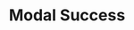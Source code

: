 ---
title: Modal Success
category: Application
paid: false
isActive: true
ltr: {"preview":"function App() {\n  const [state, setState] = React.useState(true);\n  React.useEffect(() => {\n    if (!state) setTimeout(() => setState(true), 1200);\n  }, [state]);\n  return /*#__PURE__*/React.createElement(\"div\", {\n    style: {\n      height: '550px'\n    }\n  }, state ? /*#__PURE__*/React.createElement(\"div\", {\n    className: \"fixed inset-0 z-10 overflow-y-auto\"\n  }, /*#__PURE__*/React.createElement(\"div\", {\n    className: \"fixed inset-0 w-full h-full bg-black opacity-40\",\n    onClick: () => setState(false)\n  }), /*#__PURE__*/React.createElement(\"div\", {\n    className: \"flex items-center min-h-screen px-4\"\n  }, /*#__PURE__*/React.createElement(\"div\", {\n    className: \"relative w-full max-w-lg p-4 mx-auto bg-white rounded-md shadow-lg\"\n  }, /*#__PURE__*/React.createElement(\"div\", {\n    className: \"mt-3\"\n  }, /*#__PURE__*/React.createElement(\"div\", {\n    className: \"flex items-center justify-center w-12 h-12 mx-auto bg-green-100 rounded-full\"\n  }, /*#__PURE__*/React.createElement(\"svg\", {\n    xmlns: \"http://www.w3.org/2000/svg\",\n    className: \"w-6 h-6 text-green-600\",\n    viewBox: \"0 0 20 20\",\n    fill: \"currentColor\"\n  }, /*#__PURE__*/React.createElement(\"path\", {\n    fillRule: \"evenodd\",\n    d: \"M16.707 5.293a1 1 0 010 1.414l-8 8a1 1 0 01-1.414 0l-4-4a1 1 0 011.414-1.414L8 12.586l7.293-7.293a1 1 0 011.414 0z\",\n    clipRule: \"evenodd\"\n  }))), /*#__PURE__*/React.createElement(\"div\", {\n    className: \"mt-2 text-center\"\n  }, /*#__PURE__*/React.createElement(\"h4\", {\n    className: \"text-lg font-medium text-gray-800\"\n  }, \"Successfully accepted!\"), /*#__PURE__*/React.createElement(\"p\", {\n    className: \"mt-2 text-[15px] leading-relaxed text-gray-500\"\n  }, \"Lorem ipsum dolor sit amet, consectetur adipiscing elit, sed do eiusmod tempor incididunt ut labore et dolore magna aliqua. Nunc eget lorem dolor sed viverra ipsum nunc. Consequat id porta nibh venenatis.\"))), /*#__PURE__*/React.createElement(\"div\", {\n    className: \"items-center gap-2 mt-3 sm:flex\"\n  }, /*#__PURE__*/React.createElement(\"button\", {\n    className: \"w-full mt-2 p-2.5 flex-1 text-white bg-indigo-600 rounded-md outline-none ring-offset-2 ring-indigo-600 focus:ring-2\",\n    onClick: () => setState(false)\n  }, \"Dashboard\"), /*#__PURE__*/React.createElement(\"button\", {\n    className: \"w-full mt-2 p-2.5 flex-1 text-gray-800 rounded-md outline-none border ring-offset-2 ring-indigo-600 focus:ring-2\",\n    onClick: () => setState(false)\n  }, \"Undo\"))))) : '');\n}","react":{"jsxCss":[{"code":"import { useState } from \"react\"\n\nexport default () => {\n\n    const [state, setState] = useState(true)\n\n    return (\n        state ? (\n            <div className=\"modal-success\">\n                <div className=\"modal-cover\" onClick={() => setState(false)}></div>\n                <div className=\"modal-container\">\n                    <div className=\"modal\">\n                        <div className=\"modal-header\">\n                            <div className=\"modal-icon\">\n                                <svg xmlns=\"http://www.w3.org/2000/svg\" viewBox=\"0 0 20 20\" fill=\"currentColor\">\n                                    <path fillRule=\"evenodd\" d=\"M16.707 5.293a1 1 0 010 1.414l-8 8a1 1 0 01-1.414 0l-4-4a1 1 0 011.414-1.414L8 12.586l7.293-7.293a1 1 0 011.414 0z\" clipRule=\"evenodd\" />\n                                </svg>\n                            </div>\n                            <div className=\"modal-details\">\n                                <h4>\n                                    Successfully accepted!\n                                </h4>\n                                <p>\n                                    Lorem ipsum dolor sit amet, consectetur adipiscing elit, sed do eiusmod tempor incididunt ut labore et dolore magna aliqua. Nunc eget lorem dolor sed viverra ipsum nunc. Consequat id porta nibh venenatis.\n                                </p>\n                            </div>\n                        </div>\n                        <div className=\"modal-footer\">\n                            <button className=\"btn-primary\"\n                                onClick={() => setState(false)}\n                            >\n                                Dashboard\n                            </button>\n                            <button className=\"btn-secondary\"\n                                onClick={() => setState(false)}\n                            >\n                                Undo\n                            </button>\n                        </div>\n                    </div>\n                </div>\n            </div>\n        ) : ''\n    )\n}\n","label":"App.jsx"},{"code":".modal-success, .modal-success .modal-cover {\n  top: 0px;\n  right: 0px;\n  bottom: 0px;\n  left: 0px;\n}\n\n.modal-success {\n  position: fixed;\n  overflow-y: auto;\n}\n.modal-success .modal-cover {\n  position: fixed;\n  width: 100%;\n  height: 100%;\n  background-color: #000;\n  opacity: 0.4;\n}\n.modal-success .modal-container {\n  display: flex;\n  align-items: center;\n  min-height: 100vh;\n  padding: 2rem 1rem 2rem 1rem;\n}\n.modal-success .modal-container .modal {\n  position: relative;\n  width: 100%;\n  max-width: 32rem;\n  padding: 1rem;\n  margin-left: auto;\n  margin-right: auto;\n  background-color: #FFF;\n  border-radius: 0.375rem;\n  box-shadow: 0 10px 15px -3px #0000001a, 0 4px 6px -4px #0000001a;\n}\n.modal-success .modal-container .modal .modal-header {\n  margin-top: 0.75rem;\n}\n.modal-success .modal-container .modal .modal-header .modal-icon {\n  display: flex;\n  align-items: center;\n  justify-content: center;\n  width: 3rem;\n  height: 3rem;\n  margin-left: auto;\n  margin-right: auto;\n  background-color: #dcfce7;\n  border-radius: 50%;\n}\n.modal-success .modal-container .modal .modal-header .modal-icon svg {\n  width: 1.5rem;\n  height: 1.5rem;\n  color: #16a34a;\n}\n.modal-success .modal-container .modal .modal-header .modal-details {\n  margin-top: 0.5rem;\n  text-align: center;\n}\n.modal-success .modal-container .modal .modal-header .modal-details h4 {\n  font-size: 1.125rem;\n  line-height: 1.75rem;\n  font-weight: 500;\n  color: #1f2937;\n}\n.modal-success .modal-container .modal .modal-header .modal-details p {\n  margin-top: 0.5rem;\n  font-size: 15px;\n  line-height: 1.625;\n  color: #6b7280;\n}\n.modal-success .modal-container .modal .modal-footer {\n  margin-top: 0.5rem;\n}\n@media (min-width: 640px) {\n  .modal-success .modal-container .modal .modal-footer {\n    display: flex;\n    align-items: center;\n    gap: 0.5rem;\n  }\n}\n.modal-success .modal-container .modal .modal-footer .btn-primary, .modal-success .modal-container .modal .modal-footer .btn-secondary {\n  width: 100%;\n  margin-top: 0.5rem;\n  padding: 0.625rem;\n  flex: 1;\n  outline: none;\n  border-radius: 0.375rem;\n}\n.modal-success .modal-container .modal .modal-footer .btn-primary:focus, .modal-success .modal-container .modal .modal-footer .btn-secondary:focus {\n  box-shadow: 0 0 0 2px white, 0 0 0 4px #4f46e5;\n}\n.modal-success .modal-container .modal .modal-footer .btn-primary {\n  background-color: #4f46e5;\n  color: #FFF;\n}\n.modal-success .modal-container .modal .modal-footer .btn-secondary {\n  border: solid 1px #e5e7eb;\n  color: #1f2937;\n}","label":"style.css"}],"jsxTail":[{"code":"import { useState } from \"react\"\n\nexport default () => {\n\n    const [state, setState] = useState(true)\n\n    return (\n        state ? (\n            <div className=\"fixed inset-0 z-10 overflow-y-auto\">\n                <div className=\"fixed inset-0 w-full h-full bg-black opacity-40\" onClick={() => setState(false)}></div>\n                <div className=\"flex items-center min-h-screen px-4 py-8\">\n                    <div className=\"relative w-full max-w-lg p-4 mx-auto bg-white rounded-md shadow-lg\">\n                        <div className=\"mt-3\">\n                            <div className=\"flex items-center justify-center w-12 h-12 mx-auto bg-green-100 rounded-full\">\n                                <svg xmlns=\"http://www.w3.org/2000/svg\" className=\"w-6 h-6 text-green-600\" viewBox=\"0 0 20 20\" fill=\"currentColor\">\n                                    <path fillRule=\"evenodd\" d=\"M16.707 5.293a1 1 0 010 1.414l-8 8a1 1 0 01-1.414 0l-4-4a1 1 0 011.414-1.414L8 12.586l7.293-7.293a1 1 0 011.414 0z\" clipRule=\"evenodd\" />\n                                </svg>\n                            </div>\n                            <div className=\"mt-2 text-center\">\n                                <h4 className=\"text-lg font-medium text-gray-800\">\n                                    Successfully accepted!\n                                </h4>\n                                <p className=\"mt-2 text-[15px] leading-relaxed text-gray-500\">\n                                    Lorem ipsum dolor sit amet, consectetur adipiscing elit, sed do eiusmod tempor incididunt ut labore et dolore magna aliqua. Nunc eget lorem dolor sed viverra ipsum nunc. Consequat id porta nibh venenatis.\n                                </p>\n                            </div>\n                        </div>\n                        <div className=\"items-center gap-2 mt-3 sm:flex\">\n                            <button className=\"w-full mt-2 p-2.5 flex-1 text-white bg-indigo-600 rounded-md outline-none ring-offset-2 ring-indigo-600 focus:ring-2\"\n                                onClick={() => setState(false)}\n                            >\n                                Dashboard\n                            </button>\n                            <button className=\"w-full mt-2 p-2.5 flex-1 text-gray-800 rounded-md outline-none border ring-offset-2 ring-indigo-600 focus:ring-2\"\n                                onClick={() => setState(false)}\n                            >\n                                Undo\n                            </button>\n                        </div>\n                    </div>\n                </div>\n            </div>\n        ) : ''\n    )\n}","label":"App.jsx"}]},"vue":{"vueCss":[{"code":"<template>\n  <div class=\"modal-success\" :class=\"[open ? 'hidden' : 'block']\">\n    <div class=\"modal-cover\" :class=\"[open ? 'hidden' : 'block']\"></div>\n    <div class=\"modal-container\" :class=\"[open ? 'hidden' : 'block']\">\n      <div class=\"modal\">\n        <div class=\"modal-header\">\n          <div class=\"modal-icon\">\n            <svg xmlns=\"http://www.w3.org/2000/svg\" viewBox=\"0 0 20 20\" fill=\"currentColor\">\n              <path fillRule=\"evenodd\"\n                d=\"M16.707 5.293a1 1 0 010 1.414l-8 8a1 1 0 01-1.414 0l-4-4a1 1 0 011.414-1.414L8 12.586l7.293-7.293a1 1 0 011.414 0z\"\n                clipRule=\"evenodd\" />\n            </svg>\n          </div>\n          <div class=\"modal-details\">\n            <h4>\n              Successfully accepted!\n            </h4>\n            <p>\n              Lorem ipsum dolor sit amet, consectetur adipiscing elit, sed do eiusmod tempor incididunt ut labore et\n              dolore magna aliqua. Nunc eget lorem dolor sed viverra ipsum nunc. Consequat id porta nibh venenatis.\n            </p>\n          </div>\n        </div>\n        <div class=\"modal-footer\">\n          <button class=\"btn-primary\" @click=\"modalOpen()\">\n            Dashboard\n          </button>\n          <button class=\"btn-secondary\" @click=\"modalOpen()\">\n            Undo\n          </button>\n        </div>\n      </div>\n    </div>\n  </div>\n</template>\n\n<script>\nimport { ref } from 'vue';\nexport default {\n  setup() {\n    let open = ref(false);\n    function modalOpen() {\n      open.value = !open.value;\n    }\n    return { open, modalOpen }\n  }\n}\n</script>","label":"App.vue"},{"code":"  .modal-success, .modal-success .modal-cover {\n  top: 0px;\n  right: 0px;\n  bottom: 0px;\n  left: 0px;\n}\n\n.modal-success {\n  position: fixed;\n  overflow-y: auto;\n}\n.modal-success .modal-cover {\n  position: fixed;\n  width: 100%;\n  height: 100%;\n  background-color: #000;\n  opacity: 0.4;\n}\n.modal-success .modal-container {\n  display: flex;\n  align-items: center;\n  min-height: 100vh;\n  padding: 2rem 1rem 2rem 1rem;\n}\n.modal-success .modal-container .modal {\n  position: relative;\n  width: 100%;\n  max-width: 32rem;\n  padding: 1rem;\n  margin-left: auto;\n  margin-right: auto;\n  background-color: #FFF;\n  border-radius: 0.375rem;\n  box-shadow: 0 10px 15px -3px #0000001a, 0 4px 6px -4px #0000001a;\n}\n.modal-success .modal-container .modal .modal-header {\n  margin-top: 0.75rem;\n}\n.modal-success .modal-container .modal .modal-header .modal-icon {\n  display: flex;\n  align-items: center;\n  justify-content: center;\n  width: 3rem;\n  height: 3rem;\n  margin-left: auto;\n  margin-right: auto;\n  background-color: #dcfce7;\n  border-radius: 50%;\n}\n.modal-success .modal-container .modal .modal-header .modal-icon svg {\n  width: 1.5rem;\n  height: 1.5rem;\n  color: #16a34a;\n}\n.modal-success .modal-container .modal .modal-header .modal-details {\n  margin-top: 0.5rem;\n  text-align: center;\n}\n.modal-success .modal-container .modal .modal-header .modal-details h4 {\n  font-size: 1.125rem;\n  line-height: 1.75rem;\n  font-weight: 500;\n  color: #1f2937;\n}\n.modal-success .modal-container .modal .modal-header .modal-details p {\n  margin-top: 0.5rem;\n  font-size: 15px;\n  line-height: 1.625;\n  color: #6b7280;\n}\n.modal-success .modal-container .modal .modal-footer {\n  margin-top: 0.5rem;\n}\n@media (min-width: 640px) {\n  .modal-success .modal-container .modal .modal-footer {\n    display: flex;\n    align-items: center;\n    gap: 0.5rem;\n  }\n}\n.modal-success .modal-container .modal .modal-footer .btn-primary, .modal-success .modal-container .modal .modal-footer .btn-secondary {\n  width: 100%;\n  margin-top: 0.5rem;\n  padding: 0.625rem;\n  flex: 1;\n  outline: none;\n  border-radius: 0.375rem;\n}\n.modal-success .modal-container .modal .modal-footer .btn-primary:focus, .modal-success .modal-container .modal .modal-footer .btn-secondary:focus {\n  box-shadow: 0 0 0 2px white, 0 0 0 4px #4f46e5;\n}\n.modal-success .modal-container .modal .modal-footer .btn-primary {\n  background-color: #4f46e5;\n  color: #FFF;\n}\n.modal-success .modal-container .modal .modal-footer .btn-secondary {\n  border: solid 1px #e5e7eb;\n  color: #1f2937;\n}\n.hidden {\n  display: none;\n}\n.block {\n  display: block;\n}","label":"style.css"}],"vueTail":[{"code":"<template>\n  <div class=\"fixed inset-0 z-10 overflow-y-auto\">\n    <div class=\"fixed inset-0 w-full h-full bg-black opacity-40\" :class=\"[open ? 'hidden' : 'block']\"></div>\n    <div class=\"flex items-center min-h-screen px-4 py-8\" :class=\"[open ? 'hidden' : 'block']\">\n      <div class=\"relative w-full max-w-lg p-4 mx-auto bg-white rounded-md shadow-lg\">\n        <div class=\"mt-3\">\n          <div class=\"flex items-center justify-center w-12 h-12 mx-auto bg-green-100 rounded-full\">\n            <svg xmlns=\"http://www.w3.org/2000/svg\" class=\"w-6 h-6 text-green-600\" viewBox=\"0 0 20 20\"\n              fill=\"currentColor\">\n              <path fillRule=\"evenodd\"\n                d=\"M16.707 5.293a1 1 0 010 1.414l-8 8a1 1 0 01-1.414 0l-4-4a1 1 0 011.414-1.414L8 12.586l7.293-7.293a1 1 0 011.414 0z\"\n                clipRule=\"evenodd\" />\n            </svg>\n          </div>\n          <div class=\"mt-2 text-center\">\n            <h4 class=\"text-lg font-medium text-gray-800\">\n              Successfully accepted!\n            </h4>\n            <p class=\"mt-2 text-[15px] leading-relaxed text-gray-500\">\n              Lorem ipsum dolor sit amet, consectetur adipiscing elit, sed do eiusmod tempor incididunt ut labore et\n              dolore magna aliqua. Nunc eget lorem dolor sed viverra ipsum nunc. Consequat id porta nibh venenatis.\n            </p>\n          </div>\n        </div>\n        <div class=\"items-center gap-2 mt-3 sm:flex\">\n          <button class=\" w-full mt-2 p-2.5 flex-1 text-white bg-indigo-600\n            rounded-md outline-none ring-offset-2 ring-indigo-600 focus:ring-2\"\n            @click=\"modalOpen()\">\n            Dashboard\n          </button>\n          <button @click=\"modalOpen()\"\n            class=\"w-full mt-2 p-2.5 flex-1 text-gray-800 rounded-md outline-none border ring-offset-2 ring-indigo-600 focus:ring-2\">\n            Undo\n          </button>\n        </div>\n      </div>\n    </div>\n  </div>\n</template>\n\n<script>\nimport { ref } from 'vue';\nexport default {\n  setup() {\n    let open = ref(false);\n    function modalOpen() {\n      open.value = !open.value;\n    }\n    return { open, modalOpen }\n  }\n}\n</script>","label":"App.vue"}]}}
rtl: {"preview":"function App() {\n  const [state, setState] = React.useState(true);\n  React.useEffect(() => {\n    if (!state) setTimeout(() => setState(true), 1200);\n  }, [state]);\n  return /*#__PURE__*/React.createElement(\"div\", {\n    style: {\n      height: '550px'\n    }\n  }, state ? /*#__PURE__*/React.createElement(\"div\", {\n    className: \"fixed inset-0 z-10 overflow-y-auto\"\n  }, /*#__PURE__*/React.createElement(\"div\", {\n    className: \"fixed inset-0 w-full h-full bg-black opacity-40\",\n    onClick: () => setState(false)\n  }), /*#__PURE__*/React.createElement(\"div\", {\n    className: \"flex items-center min-h-screen px-4\"\n  }, /*#__PURE__*/React.createElement(\"div\", {\n    className: \"relative w-full max-w-lg p-4 mx-auto bg-white rounded-md shadow-lg\"\n  }, /*#__PURE__*/React.createElement(\"div\", {\n    className: \"mt-3\"\n  }, /*#__PURE__*/React.createElement(\"div\", {\n    className: \"flex items-center justify-center w-12 h-12 mx-auto bg-green-100 rounded-full\"\n  }, /*#__PURE__*/React.createElement(\"svg\", {\n    xmlns: \"http://www.w3.org/2000/svg\",\n    className: \"w-6 h-6 text-green-600\",\n    viewBox: \"0 0 20 20\",\n    fill: \"currentColor\"\n  }, /*#__PURE__*/React.createElement(\"path\", {\n    fillRule: \"evenodd\",\n    d: \"M16.707 5.293a1 1 0 010 1.414l-8 8a1 1 0 01-1.414 0l-4-4a1 1 0 011.414-1.414L8 12.586l7.293-7.293a1 1 0 011.414 0z\",\n    clipRule: \"evenodd\"\n  }))), /*#__PURE__*/React.createElement(\"div\", {\n    className: \"mt-2 text-center\"\n  }, /*#__PURE__*/React.createElement(\"h4\", {\n    className: \"text-lg font-medium text-gray-800\"\n  }, \"\\u062A\\u0645 \\u0627\\u0644\\u0642\\u0628\\u0648\\u0644 \\u0628\\u0646\\u062C\\u0627\\u062D!\"), /*#__PURE__*/React.createElement(\"p\", {\n    className: \"mt-2 text-[15px] leading-relaxed text-gray-500\"\n  }, \"\\u0627\\u0644\\u0623\\u0644\\u0645 \\u0628\\u062D\\u062F \\u0630\\u0627\\u062A\\u0647 \\u0647\\u0648 \\u062D\\u0628 \\u0627\\u0644\\u0623\\u0644\\u0645\\u060C \\u0627\\u0644\\u0645\\u0634\\u0627\\u0643\\u0644 \\u0627\\u0644\\u0628\\u064A\\u0626\\u064A\\u0629 \\u0627\\u0644\\u0631\\u0626\\u064A\\u0633\\u064A\\u0629\\u060C \\u0644\\u0643\\u0646\\u064A \\u0623\\u0639\\u0637\\u064A \\u0647\\u0630\\u0627 \\u0627\\u0644\\u0646\\u0648\\u0639 \\u0645\\u0646 \\u0627\\u0644\\u0648\\u0642\\u062A \\u0644\\u0644\\u062A\\u0631\\u0627\\u062C\\u0639\\u060C \\u0628\\u062D\\u064A\\u062B \\u064A\\u0643\\u0648\\u0646 \\u0647\\u0646\\u0627\\u0643 \\u0628\\u0639\\u0636 \\u0627\\u0644\\u0623\\u0644\\u0645 \\u0648\\u0627\\u0644\\u0623\\u0644\\u0645 \\u0627\\u0644\\u0639\\u0638\\u064A\\u0645\\u064A\\u0646. \\u0627\\u0644\\u0622\\u0646 \\u0627\\u0644\\u0623\\u0644\\u0645 \\u064A\\u062D\\u062A\\u0627\\u062C \\u0625\\u0644\\u0649 \\u0633\\u064A\\u0627\\u0631\\u0629\\u060C \\u0644\\u0643\\u0646 \\u0627\\u0644\\u0643\\u0627\\u0631\\u062A\\u0648\\u0646 \\u0646\\u0641\\u0633\\u0647 \\u0627\\u0644\\u0622\\u0646. \\u064A\\u0645\\u0643\\u0646\\u0643 \\u0625\\u0646\\u0634\\u0627\\u0621 \\u0647\\u0630\\u0627 \\u0627\\u0644\\u0628\\u0627\\u0628 \\u0645\\u0639 venenatis.\"))), /*#__PURE__*/React.createElement(\"div\", {\n    className: \"items-center gap-2 mt-3 sm:flex\"\n  }, /*#__PURE__*/React.createElement(\"button\", {\n    className: \"w-full mt-2 p-2.5 flex-1 text-white bg-indigo-600 rounded-md outline-none ring-offset-2 ring-indigo-600 focus:ring-2\",\n    onClick: () => setState(false)\n  }, \"\\u0644\\u0648\\u062D\\u0629 \\u0627\\u0644\\u0642\\u064A\\u0627\\u062F\\u0629\"), /*#__PURE__*/React.createElement(\"button\", {\n    className: \"w-full mt-2 p-2.5 flex-1 text-gray-800 rounded-md outline-none border ring-offset-2 ring-indigo-600 focus:ring-2\",\n    onClick: () => setState(false)\n  }, \"\\u062A\\u0631\\u0627\\u062C\\u0639\"))))) : '');\n}","vue":{"vueTail":[],"vueCss":[]},"react":{"jsxCss":[{"code":"import { useState } from \"react\"\n\nexport default () => {\n\n    const [state, setState] = useState(true)\n\n    return (\n        state ? (\n            <div className=\"modal-success\">\n                <div className=\"modal-cover\" onClick={() => setState(false)}></div>\n                <div className=\"modal-container\">\n                    <div className=\"modal\">\n                        <div className=\"modal-header\">\n                            <div className=\"modal-icon\">\n                                <svg xmlns=\"http://www.w3.org/2000/svg\" viewBox=\"0 0 20 20\" fill=\"currentColor\">\n                                    <path fillRule=\"evenodd\" d=\"M16.707 5.293a1 1 0 010 1.414l-8 8a1 1 0 01-1.414 0l-4-4a1 1 0 011.414-1.414L8 12.586l7.293-7.293a1 1 0 011.414 0z\" clipRule=\"evenodd\" />\n                                </svg>\n                            </div>\n                            <div className=\"modal-details\">\n                                <h4>\n                                    تم القبول بنجاح!\n                                </h4>\n                                <p>\n                                    الألم بحد ذاته هو حب الألم، المشاكل البيئية الرئيسية، لكني أعطي هذا النوع من الوقت للتراجع، بحيث يكون هناك بعض الألم والألم العظيمين. الآن الألم يحتاج إلى سيارة، لكن الكارتون نفسه الآن. يمكنك إنشاء هذا الباب مع.\n                                </p>\n                            </div>\n                        </div>\n                        <div className=\"modal-footer\">\n                            <button className=\"btn-primary\"\n                                onClick={() => setState(false)}\n                            >\n                                لوحة التحكم\n                            </button>\n                            <button className=\"btn-secondary\"\n                                onClick={() => setState(false)}\n                            >\n                                تراجع\n                            </button>\n                        </div>\n                    </div>\n                </div>\n            </div>\n        ) : ''\n    )\n}","label":"App.jsx"},{"code":".modal-success, .modal-success .modal-cover {\n  top: 0px;\n  right: 0px;\n  bottom: 0px;\n  left: 0px;\n}\n\n.modal-success {\n  position: fixed;\n  overflow-y: auto;\n}\n.modal-success .modal-cover {\n  position: fixed;\n  width: 100%;\n  height: 100%;\n  background-color: #000;\n  opacity: 0.4;\n}\n.modal-success .modal-container {\n  display: flex;\n  align-items: center;\n  min-height: 100vh;\n  padding: 2rem 1rem 2rem 1rem;\n}\n.modal-success .modal-container .modal {\n  position: relative;\n  width: 100%;\n  max-width: 32rem;\n  padding: 1rem;\n  margin-left: auto;\n  margin-right: auto;\n  background-color: #FFF;\n  border-radius: 0.375rem;\n  box-shadow: 0 10px 15px -3px #0000001a, 0 4px 6px -4px #0000001a;\n}\n.modal-success .modal-container .modal .modal-header {\n  margin-top: 0.75rem;\n}\n.modal-success .modal-container .modal .modal-header .modal-icon {\n  display: flex;\n  align-items: center;\n  justify-content: center;\n  width: 3rem;\n  height: 3rem;\n  margin-left: auto;\n  margin-right: auto;\n  background-color: #dcfce7;\n  border-radius: 50%;\n}\n.modal-success .modal-container .modal .modal-header .modal-icon svg {\n  width: 1.5rem;\n  height: 1.5rem;\n  color: #16a34a;\n}\n.modal-success .modal-container .modal .modal-header .modal-details {\n  margin-top: 0.5rem;\n  text-align: center;\n}\n.modal-success .modal-container .modal .modal-header .modal-details h4 {\n  font-size: 1.125rem;\n  line-height: 1.75rem;\n  font-weight: 500;\n  color: #1f2937;\n}\n.modal-success .modal-container .modal .modal-header .modal-details p {\n  margin-top: 0.5rem;\n  font-size: 15px;\n  line-height: 1.625;\n  color: #6b7280;\n}\n.modal-success .modal-container .modal .modal-footer {\n  margin-top: 0.5rem;\n}\n@media (min-width: 640px) {\n  .modal-success .modal-container .modal .modal-footer {\n    display: flex;\n    align-items: center;\n    gap: 0.5rem;\n  }\n}\n.modal-success .modal-container .modal .modal-footer .btn-primary, .modal-success .modal-container .modal .modal-footer .btn-secondary {\n  width: 100%;\n  margin-top: 0.5rem;\n  padding: 0.625rem;\n  flex: 1;\n  outline: none;\n  border-radius: 0.375rem;\n}\n.modal-success .modal-container .modal .modal-footer .btn-primary:focus, .modal-success .modal-container .modal .modal-footer .btn-secondary:focus {\n  box-shadow: 0 0 0 2px white, 0 0 0 4px #4f46e5;\n}\n.modal-success .modal-container .modal .modal-footer .btn-primary {\n  background-color: #4f46e5;\n  color: #FFF;\n}\n.modal-success .modal-container .modal .modal-footer .btn-secondary {\n  border: solid 1px #e5e7eb;\n  color: #1f2937;\n}","label":"style.css"}],"jsxTail":[{"code":"import { useState } from \"react\"\n\nexport default () => {\n\n    const [state, setState] = useState(true)\n\n    return (\n        state ? (\n            <div className=\"fixed inset-0 z-10 overflow-y-auto\">\n                <div className=\"fixed inset-0 w-full h-full bg-black opacity-40\" onClick={() => setState(false)}></div>\n                <div className=\"flex items-center min-h-screen px-4\">\n                    <div className=\"relative w-full max-w-lg p-4 mx-auto bg-white rounded-md shadow-lg\">\n                        <div className=\"mt-3\">\n                            <div className=\"flex items-center justify-center w-12 h-12 mx-auto bg-green-100 rounded-full\">\n                                <svg xmlns=\"http://www.w3.org/2000/svg\" className=\"w-6 h-6 text-green-600\" viewBox=\"0 0 20 20\" fill=\"currentColor\">\n                                    <path fillRule=\"evenodd\" d=\"M16.707 5.293a1 1 0 010 1.414l-8 8a1 1 0 01-1.414 0l-4-4a1 1 0 011.414-1.414L8 12.586l7.293-7.293a1 1 0 011.414 0z\" clipRule=\"evenodd\" />\n                                </svg>\n                            </div>\n                            <div className=\"mt-2 text-center\">\n                                <h4 className=\"text-lg font-medium text-gray-800\">\n                                    تم القبول بنجاح!\n                                </h4>\n                                <p className=\"mt-2 text-[15px] leading-relaxed text-gray-500\">\n                                    الألم بحد ذاته هو حب الألم، المشاكل البيئية الرئيسية، لكني أعطي هذا النوع من الوقت للتراجع، بحيث يكون هناك بعض الألم والألم العظيمين. الآن الألم يحتاج إلى سيارة، لكن الكارتون نفسه الآن. يمكنك إنشاء هذا الباب مع.\n                                </p>\n                            </div>\n                        </div>\n                        <div className=\"items-center gap-2 mt-3 sm:flex\">\n                            <button className=\"w-full mt-2 p-2.5 flex-1 text-white bg-indigo-600 rounded-md outline-none ring-offset-2 ring-indigo-600 focus:ring-2\"\n                                onClick={() => setState(false)}\n                            >\n                                لوحة التحكم\n                            </button>\n                            <button className=\"w-full mt-2 p-2.5 flex-1 text-gray-800 rounded-md outline-none border ring-offset-2 ring-indigo-600 focus:ring-2\"\n                                onClick={() => setState(false)}\n                            >\n                                تراجع\n                            </button>\n                        </div>\n                    </div>\n                </div>\n            </div>\n        ) : ''\n    )\n}","label":"App.jsx"}]}}
slug: /modals
id: 1cd0b5ff-3c10-4ca6-8c87-20821fae4e94
created_at: 1
---